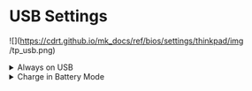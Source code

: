 # USB Settings #

![](https://cdrt.github.io/mk_docs/ref/bios/settings/thinkpad/img
   /tp_usb.png)

<details><summary>Always on USB</summary>

Whether the USB ports can charge external device during low power states (standby, hibernate or power-off).

!!! info ""
    If the system runs on battery mode, this works only in standby mode.

Possible options:

1.	**On** - the USB ports are powered during low power states. Default.
2.	Off - USB ports are disabled during low power states.

| WMI Setting name | Values | Locked by SVP | AMD/Intel |
|:---|:---|:---|:---|
| AlwaysOnUSB | Disable, Enable | No | Both |

</details>

<details><summary>Charge in Battery Mode</summary>

Whether to enable charging when system is in hibernate or power-off state and in battery mode.

!!! info ""
    Visible only if 'Always on USB' is Enabled.

Possible options:

1.	On
2.	**Off** - Default.

| WMI Setting name | Values | Locked by SVP | AMD/Intel |
|:---|:---|:---|:---|
| ChargeInBatteryMode | Disable, Enable | No | Both |

</details>
